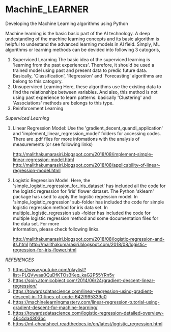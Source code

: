 # MachinE_LEARNER
Developing the Machine Learning algorithms using Python

Machine learning is the basic basic part of the AI technology. A deep undestanding of the machine learning concepts and its basic algorithm is helpful to undestand the advanced learning models in AI field. Simply, ML algorithms or learning methods can be devided into following 3 catogoris,
1. Superviced Learning 
      The basic idea of the superviced learning is 'learning from the past experiences'. Therefore, it should be used a trained 
      model using past and present data to predic future data. Basically, 'Classification', 'Regression' and 'Forecasting'
      algorithms are belong to this catogory.
2. Unsuperviced Learning 
      Here, these algorithms use the existing data to find the relationships between variables. And also, this method is not using
      past experience to learn patterns. basically 'Clustering' and 'Associations' methods are belongs to this type.
3. Reinforcement Learning
      

*Superviced Learning*
1. Linear Regression Model:
   Use the 'gradient_decent_quandl_application' and 'implement_linear_regression_model' folders for accessing codes. There are .pdf 
   files for more infomations with the analysis of measurements (or see following links)

      http://malithakumarasiri.blogspot.com/2018/08/implement-simple-linear-regression-model.html
      http://malithakumarasiri.blogspot.com/2018/08/applicability-of-linear-regression-model.html
                          
2. Logistic Regression Model:
   Here, the 'simple_logistic_regression_for_iris_dataset' has included all the code for the logistic regression for 'iris' 
   flower dataset. The Python 'sklearn' package has used to apply the logistic regression model. In 'simple_logistic_regression'
   sub-folder has included the code for simple logistic regression method for iris data set. In multiple_logistic_regression sub
   -folder has included the code for multiple logistic regression method and some documentation files for the data set. For more  
   information, please check following links.
   
      http://malithakumarasiri.blogspot.com/2018/08/logistic-regression-and-its.html
      http://malithakumarasiri.blogspot.com/2018/08/logistic-regression-for-iris-flower.html









*REFERENCES*
1. https://www.youtube.com/playlist?list=PLQVvvaa0QuDfKTOs3Keq_kaG2P55YRn5v
2. https://spin.atomicobject.com/2014/06/24/gradient-descent-linear-regression/
3. https://towardsdatascience.com/linear-regression-using-gradient-descent-in-10-lines-of-code-642f995339c0
4. https://machinelearningmastery.com/linear-regression-tutorial-using-gradient-descent-for-machine-learning/
5. https://towardsdatascience.com/logistic-regression-detailed-overview-46c4da4303bc
6. https://ml-cheatsheet.readthedocs.io/en/latest/logistic_regression.html


